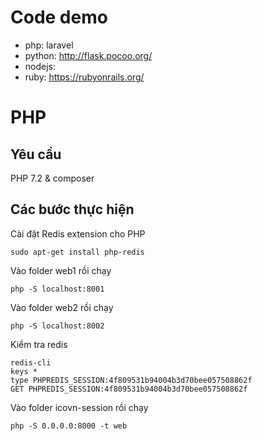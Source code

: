 # Code demo
- php: laravel
- python: http://flask.pocoo.org/
- nodejs: 
- ruby: https://rubyonrails.org/


# PHP

## Yêu cầu 
PHP 7.2 & composer

## Các bước thực hiện
Cài đặt Redis extension cho PHP 
```console
sudo apt-get install php-redis
```

Vào folder web1 rồi chạy
```console
php -S localhost:8001 
```

Vào folder web2 rồi chạy
```console
php -S localhost:8002
```

Kiểm tra redis
```console
redis-cli
keys *
type PHPREDIS_SESSION:4f809531b94004b3d70bee057508862f
GET PHPREDIS_SESSION:4f809531b94004b3d70bee057508862f
```

Vào folder icovn-session rồi chạy
```console
php -S 0.0.0.0:8000 -t web
```